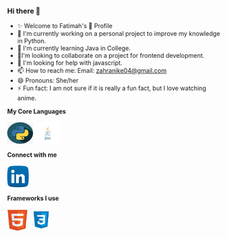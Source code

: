 ### Hi there 👋

<!--
**Fatimatulzahra/Fatimatulzahra** is a ✨ _special_ ✨ repository because its `README.md` (this file) appears on your GitHub profile.

Here are some ideas to get you started:

- 🔭 I’m currently working on ...
- 🌱 I’m currently learning ...
- 👯 I’m looking to collaborate on ...
- 🤔 I’m looking for help with ...
- 💬 Ask me about ...
- 📫 How to reach me: ...
- 😄 Pronouns: ...
- ⚡ Fun fact: ...
-->

- ✨ Welcome to Fatimah's 🧕 Profile
- 🔭 I'm currently working on a personal project to improve my knowledge in Python.
- 🌱 I'm currently learning Java in College.
- 👯I'm looking to collaborate on a project for frontend development.
- 🤔 I'm looking for help with javascript.
- 📫 How to reach me: Email: zahranike04@gmail.com
- 😄 Pronouns: She/her
- ⚡ Fun fact: I am not sure if it is really a fun fact, but I love watching anime.

<b>My Core Languages</b>
<br><br>
<code><img src = "/Assets/python.png" width = 60px height = 50px title = "Python" /></code>
<code><img src = "/Assets/java.png" width = 60px height = 50px title = "Java" /></code>

<b>Connect with me</b>
<br><br>
<a href = "www.linkedin.com/in/fatimah-badmos"><img src = "/Assets/linkedin.png" width = 50px height = 50px/></a>

<b>Frameworks I use</b>
<br><br>
<code><img src = "/Assets/html.jpg" width = 50px height = 50px title = "HTML" /></code>
<code><img src = "/Assets/css.jpg" width = 50px height = 50px title = "CSS" /></code>
